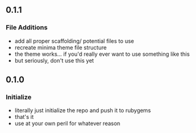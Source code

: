 ## 0.1.1

### File Additions

  * add all proper scaffolding/ potential files to use
  * recreate minima theme file structure
  * the theme works... if you'd really ever want to use something like this
  * but seriously, don't use this yet

## 0.1.0

### Initialize

  * literally just initialize the repo and push it to rubygems
  * that's it
  * use at your own peril for whatever reason